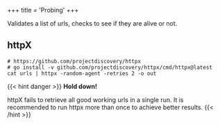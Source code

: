 +++
title = 'Probing'
+++

Validates a list of urls, checks to see if they are alive or not.

## httpX

```
# https://github.com/projectdiscovery/httpx
# go install -v github.com/projectdiscovery/httpx/cmd/httpx@latest
cat urls | httpx -random-agent -retries 2 -o out
```

{{< hint danger >}} **Hold down!**

httpX fails to retrieve all good working urls in a single run. It is recommended to run httpx more than once to achieve better results. {{< /hint >}}

